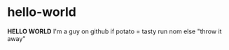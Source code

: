 # hello-world
**HELLO WORLD**
I'm a guy on github
  if potato = tasty
      run nom
  else "throw it away"
